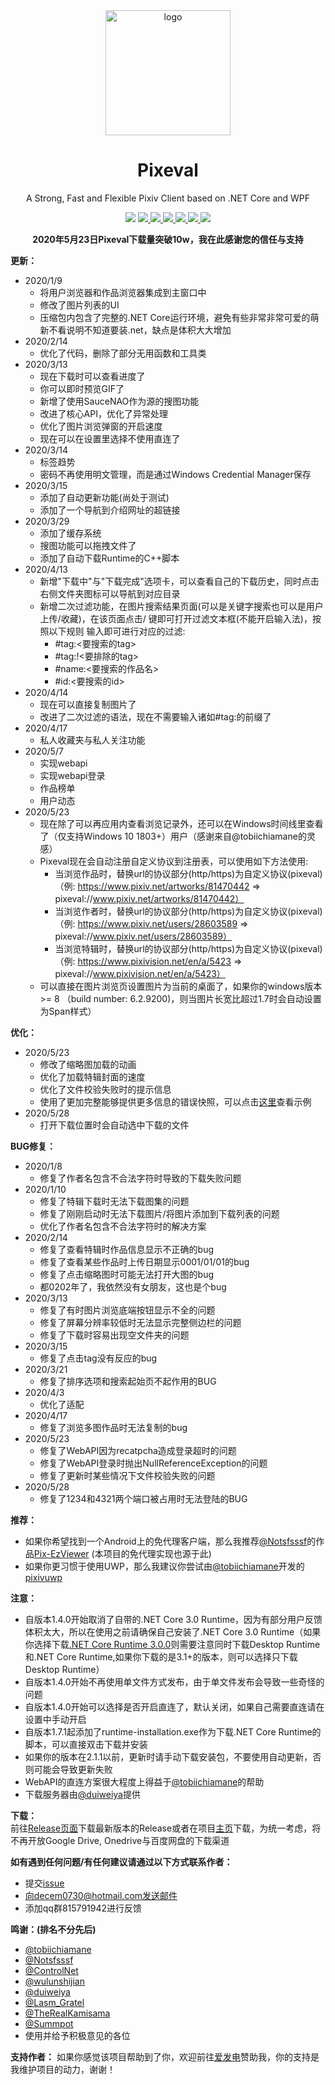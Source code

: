 <div align="center">
    <img align="center" src="https://s1.ax1x.com/2020/04/03/GUMZjS.png" alt="logo" width="200">
    <h1 align="center">Pixeval</h1>
    <p align="center">A Strong, Fast and Flexible Pixiv Client based on .NET Core and WPF</p>
    <p align="center">
        <img src="https://img.shields.io/github/stars/Rinacm/Pixeval?color=red&style=flat-square">
        <a href="mailto:decem0730@hotmail.com">
            <img src="https://img.shields.io/static/v1?label=contact%20me&message=hotmail&color=green&style=flat-square">
        </a>
        <a href="https://jq.qq.com/?_wv=1027&k=5hGmJbQ" target="_blank">
            <img src="https://img.shields.io/static/v1?label=chatting&message=qq&color=blue&style=flat-square"
        </a>
        <a href="http://47.95.218.243/index/index.html" target="_blank">
            <img src="https://img.shields.io/static/v1?label=homepage&message=pixeval&color=blueviolet&style=flat-square">
        </a>
        <a href="https://github.com/Rinacm/Pixeval/blob/master/LICENSE" target="_blank">
            <img src="https://img.shields.io/github/license/Rinacm/Pixeval?style=flat-square">
        </a>
        <a href="https://github.com/Rinacm/Pixeval/issues/new/choose" target="_blank">
            <img src="https://img.shields.io/static/v1?label=feedback&message=issues&color=pink&style=flat-square">
        </a>
        <a href="https://dotnet.microsoft.com/download/dotnet-core/thank-you/runtime-desktop-3.1.3-windows-x64-installer" target="_blank">
            <img src="https://img.shields.io/static/v1?label=runtime&message=.NET%20Core%203.1&color=yellow&style=flat-square">
        </a>
    </p>
</div>
<div align="center">
    <p><strong>2020年5月23日Pixeval下载量突破10w，我在此感谢您的信任与支持</strong></p>
</div>

**更新：**
* 2020/1/9
    - 将用户浏览器和作品浏览器集成到主窗口中
    - 修改了图片列表的UI
    - 压缩包内包含了完整的.NET Core运行环境，避免有些非常非常可爱的萌新不看说明不知道要装.net，缺点是体积大大增加
* 2020/2/14
    - 优化了代码，删除了部分无用函数和工具类
* 2020/3/13
    - 现在下载时可以查看进度了
    - 你可以即时预览GIF了
    - 新增了使用SauceNAO作为源的搜图功能
    - 改进了核心API，优化了异常处理
    - 优化了图片浏览弹窗的开启速度
    - 现在可以在设置里选择不使用直连了</br>
* 2020/3/14
    - 标签趋势
    - 密码不再使用明文管理，而是通过Windows Credential Manager保存
* 2020/3/15
    - 添加了自动更新功能(尚处于测试)
    - 添加了一个导航到介绍网址的超链接
* 2020/3/29
    - 添加了缓存系统
    - 搜图功能可以拖拽文件了
    - 添加了自动下载Runtime的C++脚本
* 2020/4/13
    - 新增"下载中"与"下载完成"选项卡，可以查看自己的下载历史，同时点击右侧文件夹图标可以导航到对应目录
    - 新增二次过滤功能，在图片搜索结果页面(可以是关键字搜索也可以是用户上传/收藏)，在该页面点击/ 键即可打开过滤文本框(不能开启输入法)，按照以下规则       输入即可进行对应的过滤:
        * #tag:<要搜索的tag>
        * #tag:!<要排除的tag>
        * #name:<要搜索的作品名>
        * #id:<要搜索的id>
* 2020/4/14
    - 现在可以直接复制图片了
    - 改进了二次过滤的语法，现在不需要输入诸如#tag:的前缀了
* 2020/4/17
    - 私人收藏夹与私人关注功能
* 2020/5/7
    - 实现webapi
    - 实现webapi登录
    - 作品榜单
    - 用户动态
* 2020/5/23
    * 现在除了可以再应用内查看浏览记录外，还可以在Windows时间线里查看了（仅支持Windows 10 1803+）用户（感谢来自@tobiichiamane的灵感）
    * Pixeval现在会自动注册自定义协议到注册表，可以使用如下方法使用:
        - 当浏览作品时，替换url的协议部分(http/https)为自定义协议(pixeval)
（例: https://www.pixiv.net/artworks/81470442 => pixeval://www.pixiv.net/artworks/81470442）
        - 当浏览作者时，替换url的协议部分(http/https)为自定义协议(pixeval)
（例: https://www.pixiv.net/users/28603589 => pixeval://www.pixiv.net/users/28603589）
        - 当浏览特辑时，替换url的协议部分(http/https)为自定义协议(pixeval)
（例: https://www.pixivision.net/en/a/5423 => pixeval://www.pixivision.net/en/a/5423）
    * 可以直接在图片浏览页设置图片为当前的桌面了，如果你的windows版本 >= 8 （build number: 6.2.9200)，则当图片长宽比超过1.7时会自动设置为Span样式）

**优化：**
* 2020/5/23
    - 修改了缩略图加载的动画
    - 优化了加载特辑封面的速度
    - 优化了文件校验失败时的提示信息
    - 使用了更加完整能够提供更多信息的错误快照，可以点击[这里](http://119.188.246.6/dc/dump_file.txt)查看示例
* 2020/5/28
    - 打开下载位置时会自动选中下载的文件

**BUG修复：**
* 2020/1/8
    - 修复了作者名包含不合法字符时导致的下载失败问题
* 2020/1/10
    - 修复了特辑下载时无法下载图集的问题
    - 修复了刚刚启动时无法下载图片/将图片添加到下载列表的问题
    - 优化了作者名包含不合法字符时的解决方案
* 2020/2/14
    - 修复了查看特辑时作品信息显示不正确的bug
    - 修复了查看某些作品时上传日期显示0001/01/01的bug
    - 修复了点击缩略图时可能无法打开大图的bug
    - 都0202年了，我依然没有女朋友，这也是个bug
* 2020/3/13
    - 修复了有时图片浏览底端按钮显示不全的问题
    - 修复了屏幕分辨率较低时无法显示完整侧边栏的问题
    - 修复了下载时容易出现空文件夹的问题</br>
* 2020/3/15
    - 修复了点击tag没有反应的bug
* 2020/3/21
    - 修复了排序选项和搜索起始页不起作用的BUG
* 2020/4/3
    - 优化了适配
* 2020/4/17
    - 修复了浏览多图作品时无法复制的bug
* 2020/5/23
    - 修复了WebAPI因为recatpcha造成登录超时的问题
    - 修复了WebAPI登录时抛出NullReferenceException的问题
    - 修复了更新时某些情况下文件校验失败的问题
* 2020/5/28
    - 修复了1234和4321两个端口被占用时无法登陆的BUG
  
**推荐：**
* 如果你希望找到一个Android上的免代理客户端，那么我推荐[@Notsfsssf](https://github.com/Notsfsssf)的作品[Pix-EzViewer](https://github.com/Notsfsssf/Pix-EzViewer) (本项目的免代理实现也源于此)
* 如果你更习惯于使用UWP，那么我建议你尝试由[@tobiichiamane](https://github.com/tobiichiamane)开发的[pixivuwp](https://github.com/tobiichiamane/pixivfs-uwp)

**注意：**
* 自版本1.4.0开始取消了自带的.NET Core 3.0 Runtime，因为有部分用户反馈体积太大，所以在使用之前请确保自己安装了.NET Core 3.0 Runtime（如果你选择下载[.NET Core Runtime 3.0.0](https://dotnet.microsoft.com/download/dotnet-core/3.0)则需要注意同时下载Desktop Runtime和.NET Core Runtime,如果你下载的是3.1+的版本，则可以选择只下载Desktop Runtime）
* 自版本1.4.0开始不再使用单文件方式发布，由于单文件发布会导致一些奇怪的问题
* 自版本1.4.0开始可以选择是否开启直连了，默认关闭，如果自己需要直连请在设置中手动开启
* 自版本1.7.1起添加了runtime-installation.exe作为下载.NET Core Runtime的脚本，可以直接双击下载并安装
* 如果你的版本在2.1.1以前，更新时请手动下载安装包，不要使用自动更新，否则可能会导致更新失败
* WebAPI的直连方案很大程度上得益于[@tobiichiamane](https://github.com/tobiichiamane)的帮助
* 下载服务器由[@duiweiya](https://github.com/duiweiya)提供

**下载：**
</br>
前往[Release页面](https://github.com/Rinacm/Pixeval/releases)下载最新版本的Release或者在项目[主页](http://47.95.218.243/index.html)下载，为统一考虑，将不再开放Google Drive, Onedrive与百度网盘的下载渠道

**如有遇到任何问题/有任何建议请通过以下方式联系作者：**
* 提交[issue](https://github.com/Rinacm/Pixeval/issues/new)
* 向decem0730@hotmail.com发送邮件
* 添加qq群815791942进行反馈

**鸣谢：(排名不分先后)**
* [@tobiichiamane](https://github.com/tobiichiamane)
* [@Notsfsssf](https://github.com/Notsfsssf)
* [@ControlNet](https://github.com/ControlNet)
* [@wulunshijian](https://github.com/wulunshijian)
* [@duiweiya](https://github.com/duiweiya)
* [@Lasm_Gratel](https://github.com/NanamiArihara)
* [@TheRealKamisama](https://github.com/TheRealKamisama)
* [@Summpot](https://github.com/Summpot)
* 使用并给予积极意见的各位

**支持作者：**
如果你感觉该项目帮助到了你，欢迎前往[爱发电](https://afdian.net/@dylech30th)赞助我，你的支持是我维护项目的动力，谢谢！
